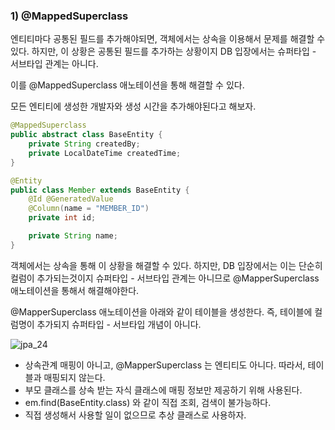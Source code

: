 ### 1) @MappedSuperclass

엔티티마다 공통된 필드를 추가해야되면, 객체에서는 상속을 이용해서 문제를 해결할 수 있다. 하지만, 이 상황은 공통된 필드를 추가하는 상황이지 DB 입장에서는 슈퍼타입 - 서브타입 관계는 아니다.

이를 @MappedSuperclass 애노테이션을 통해 해결할 수 있다.

모든 엔티티에 생성한 개발자와 생성 시간을 추가해야된다고 해보자.

```java
@MappedSuperclass
public abstract class BaseEntity {
    private String createdBy;
    private LocalDateTime createdTime;
}

@Entity
public class Member extends BaseEntity {
    @Id @GeneratedValue
    @Column(name = "MEMBER_ID")
    private int id;

    private String name;
}
```

 객체에서는 상속을 통해 이 상황을 해결할 수 있다. 하지만, DB 입장에서는 이는 단순히 컬럼이 추가되는것이지 슈퍼타입 - 서브타입 관계는 아니므로 @MapperSuperclass 애노테이션을 통해서 해결해야한다.

@MapperSuperclass 애노테이션을 아래와 같이 테이블을 생성한다. 즉, 테이블에 컬럼명이 추가되지 슈퍼타입 - 서브타입 개념이 아니다.

![jpa_24](https://user-images.githubusercontent.com/59816811/116849985-c2b24900-ac2a-11eb-997a-0a3148cb0295.png)

- 상속관계 매핑이 아니고, @MapperSuperclass 는 엔티티도 아니다. 따라서, 테이블과 매핑되지 않는다.
- 부모 클래스를 상속 받는 자식 클래스에 매핑 정보만 제공하기 위해 사용된다.
- em.find(BaseEntity.class) 와 같이 직접 조회, 검색이 불가능하다.
- 직접 생성해서 사용할 일이 없으므로 추상 클래스로 사용하자.